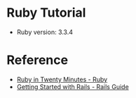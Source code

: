 # Ruby Tutorial

- Ruby version: 3.3.4

# Reference

- [Ruby in Twenty Minutes - Ruby](https://www.ruby-lang.org/en/documentation/quickstart/)
- [Getting Started with Rails - Rails Guide](https://guides.rubyonrails.org/v5.0/getting_started.html)
